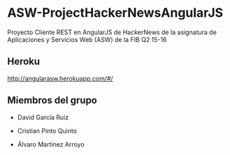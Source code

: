 # ASW-ProjectHackerNewsAngularJS

Proyecto Cliente REST en AngularJS de HackerNews de la asignatura de Aplicaciones y Servicios Web (ASW) de la FIB Q2 15-16

## Heroku

http://angularasw.herokuapp.com/#/

## Miembros del grupo

- David García Ruiz

- Cristian Pinto Quinto

- Álvaro Martínez Arroyo
